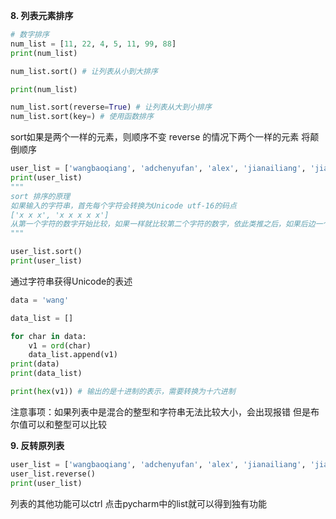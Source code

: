 **8. 列表元素排序**
```python
# 数字排序
num_list = [11, 22, 4, 5, 11, 99, 88]
print(num_list)

num_list.sort() # 让列表从小到大排序

print(num_list)

num_list.sort(reverse=True) # 让列表从大到小排序
num_list.sort(key=) # 使用函数排序
```
sort如果是两个一样的元素，则顺序不变
reverse 的情况下两个一样的元素 将颠倒顺序

```python
user_list = ['wangbaoqiang', 'adchenyufan', 'alex', 'jianailiang', 'jianai', '1']
print(user_list)
"""
sort 排序的原理
如果输入的字符串，首先每个字符会转换为Unicode utf-16的码点
['x x x', 'x x x x x']
从第一个字符的数字开始比较，如果一样就比较第二个字符的数字，依此类推之后，如果后边一个字符串更长，代表更短的字符串是更小
"""

user_list.sort()
print(user_list)
```
通过字符串获得Unicode的表述
```python
data = 'wang'

data_list = []

for char in data:
	v1 = ord(char)
	data_list.append(v1)
print(data)
print(data_list)

print(hex(v1)) # 输出的是十进制的表示，需要转换为十六进制
```

注意事项：如果列表中是混合的整型和字符串无法比较大小，会出现报错
但是布尔值可以和整型可以比较

**9. 反转原列表**
```python
user_list = ['wangbaoqiang', 'adchenyufan', 'alex', 'jianailiang', 'jianai', '1']
user_list.reverse()
print(user_list)
```

列表的其他功能可以ctrl 点击pycharm中的list就可以得到独有功能